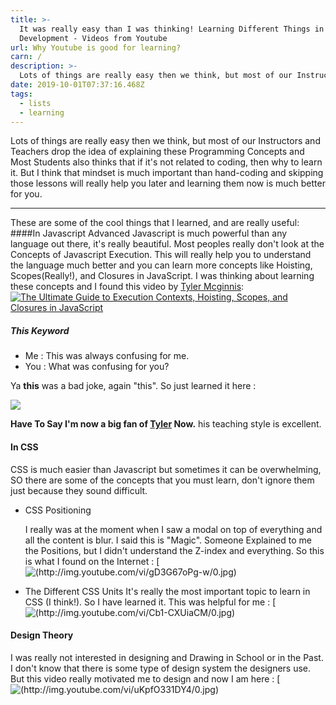 ```yaml
---
title: >-
  It was really easy than I was thinking! Learning Different Things in Web
  Development - Videos from Youtube
url: Why Youtube is good for learning?
carn: /
description: >-
  Lots of things are really easy then we think, but most of our Instructors and Teachers drop the idea of explaining these Programming Concepts and Most Students also thinks that if it's not related to coding, then why to learn it. But I think that mindset is much important than hand-coding and skipping those lessons will really help you later and learning them now is much better for you.
date: 2019-10-01T07:37:16.468Z
tags:
  - lists
  - learning
---
```

Lots of things are really easy then we think, but most of our Instructors and Teachers drop the idea of explaining these Programming Concepts and Most Students also thinks that if it's not related to coding, then why to learn it. But I think that mindset is much important than hand-coding and skipping those lessons will really help you later and learning them now is much better for you.
___
These are some of the cool things that I learned, and are really useful:
####In Javascript
Advanced Javascript is much powerful than any language out there, it's really beautiful. Most peoples really don't look at the Concepts of Javascript Execution. This will really help you to understand the language much better and you can learn more concepts like  Hoisting, Scopes(Really!), and Closures in JavaScript. I was thinking about learning these concepts and I found this video by [Tyler Mcginnis](https://tylermcginnis.com/):
[![The Ultimate Guide to Execution Contexts, Hoisting, Scopes, and Closures in JavaScript](http://img.youtube.com/vi/Nt-qa_LlUH0/0.jpg)](http://www.youtube.com/watch?v=Nt-qa_LlUH0 "The Ultimate Guide to Execution Contexts, Hoisting, Scopes, and Closures in JavaScript")
##### This Keyword
 - Me : This was always confusing for me.
 - You : What was confusing for you?

Ya **this** was a bad joke, again "this". So just learned it here :

[![](http://img.youtube.com/vi/zE9iro4r918/0.jpg)](http://www.youtube.com/watch?v=zE9iro4r918 "")

**Have To Say I'm now a big fan of [Tyler](https://tylermcginnis.com/) Now.** his teaching style is excellent.

#### In CSS
CSS is much easier than Javascript but sometimes it can be overwhelming, SO there are some of the concepts that you must learn, don't ignore them just because they sound difficult.
 - CSS Positioning

    I really was at the moment when I saw a modal on top of everything and all the content is blur. I said this is "Magic". Someone Explained to me the Positions, but I didn't understand the Z-index and everything. So this is what I found on the Internet :
[![(http://img.youtube.com/vi/gD3G67oPg-w/0.jpg)](http://www.youtube.com/watch?v=gD3G67oPg-w "")

 - The Different CSS Units
   It's really the most important topic to learn in CSS (I think!). So I have learned it. This was helpful for me :
[![(http://img.youtube.com/vi/Cb1-CXUiaCM/0.jpg)](http://www.youtube.com/watch?v=Cb1-CXUiaCM "")

#### Design Theory
  I was really not interested in designing and Drawing in School or in the Past. I don't know that there is some type of design system the designers use. But this video really motivated me to design and now I am here :
[![(http://img.youtube.com/vi/uKpfO331DY4/0.jpg)](http://www.youtube.com/watch?v=uKpfO331DY4 "")
